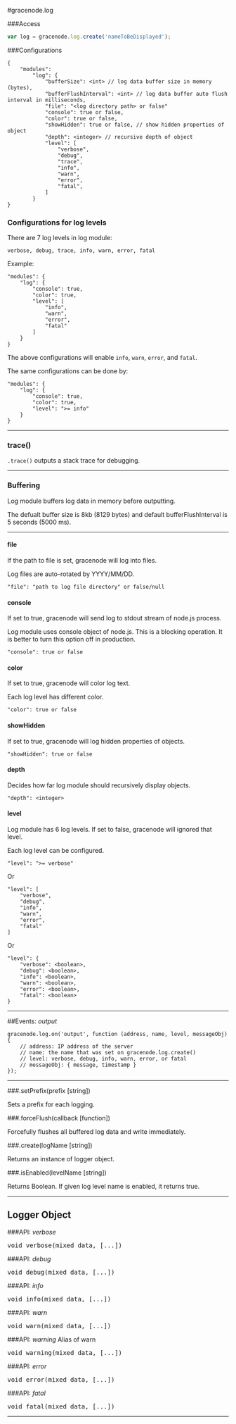 #gracenode.log

###Access
```javascript
var log = gracenode.log.create('nameToBeDisplayed');
```

###Configurations
```
{
	"modules":
		"log": {
			"bufferSize": <int> // log data buffer size in memory (bytes),
			"bufferFlushInterval": <int> // log data buffer auto flush interval in milliseconds,
			"file": "<log directory path> or false"
			"console": true or false,
			"color": true or false,
			"showHidden": true or false, // show hidden properties of object
			"depth": <integer> // recursive depth of object
			"level": [
				"verbose",
				"debug",
				"trace",
				"info",
				"warn",
				"error",
				"fatal",
			]
		}
}
```

### Configurations for log levels

There are 7 log levels in log module:

`verbose, debug, trace, info, warn, error, fatal`

Example:

```
"modules": {
	"log": {
		"console": true,
		"color": true,
		"level": [
			"info",
			"warn",
			"error",
			"fatal"
		]
	}
}
```

The above configurations will enable `info`, `warn`, `error`, and `fatal`.

The same configurations can be done by:

```
"modules": {
	"log": {
		"console": true,
		"color": true,
		"level": ">= info"
	}
}
```

***

### trace()

`.trace()` outputs a stack trace for debugging.

***

### Buffering

Log module buffers log data in memory before outputting.

The defualt buffer size is 8kb (8129 bytes) and default bufferFlushInterval is 5 seconds (5000 ms).

***

#### file

If the path to file is set, gracenode will log into files.

Log files are auto-rotated by YYYY/MM/DD.

`"file": "path to log file directory" or false/null`

#### console

If set to true, gracenode will send log to stdout stream of node.js process.

Log module uses console object of node.js. This is a blocking operation. It is better to turn this option off in production.

`"console": true or false`

#### color

If set to true, gracenode will color log text.

Each log level has different color.

`"color": true or false`

#### showHidden

If set to true, gracenode will log hidden properties of objects.

`"showHidden": true or false`

#### depth

Decides how far log module should recursively display objects.

`"depth": <integer>`

#### level

Log module has 6 log levels. If set to false, gracenode will ignored that level.

Each log level can be configured.

```
"level": ">= verbose"
```

Or

```
"level": [
	"verbose",
	"debug",
	"info",
	"warn",
	"error",
	"fatal"
]
```

Or

```
"level": {
    "verbose": <boolean>,
    "debug": <boolean>,
    "info": <boolean>,
    "warn": <boolean>,
    "error": <boolean>,
    "fatal": <boolean>
}
```

***

##Events: *output*

```
gracenode.log.on('output', function (address, name, level, messageObj) {
	// address: IP address of the server
	// name: the name that was set on gracenode.log.create()
	// level: verbose, debug, info, warn, error, or fatal
	// messageObj: { message, timestamp }
});
```

***

###.setPrefix(prefix [string])

Sets a prefix for each logging.

###.forceFlush(callback [function])

Forcefully flushes all buffered log data and write immediately.

###.create(logName [string])

Returns an instance of logger object.

###.isEnabled(levelName [string])

Returns Boolean. If given log level name is enabled, it returns true. 

***

## Logger Object

###API: *verbose*

<pre>
void verbose(mixed data, [...])
</pre>

###API: *debug*

<pre>
void debug(mixed data, [...])
</pre>

###API: *info*

<pre>
void info(mixed data, [...])
</pre>

###API: *warn*

<pre>
void warn(mixed data, [...])
</pre>

###API: *warning*
Alias of warn
<pre>
void warning(mixed data, [...])
</pre>

###API: *error*

<pre>
void error(mixed data, [...])
</pre>

###API: *fatal*

<pre>
void fatal(mixed data, [...])
</pre>

***
